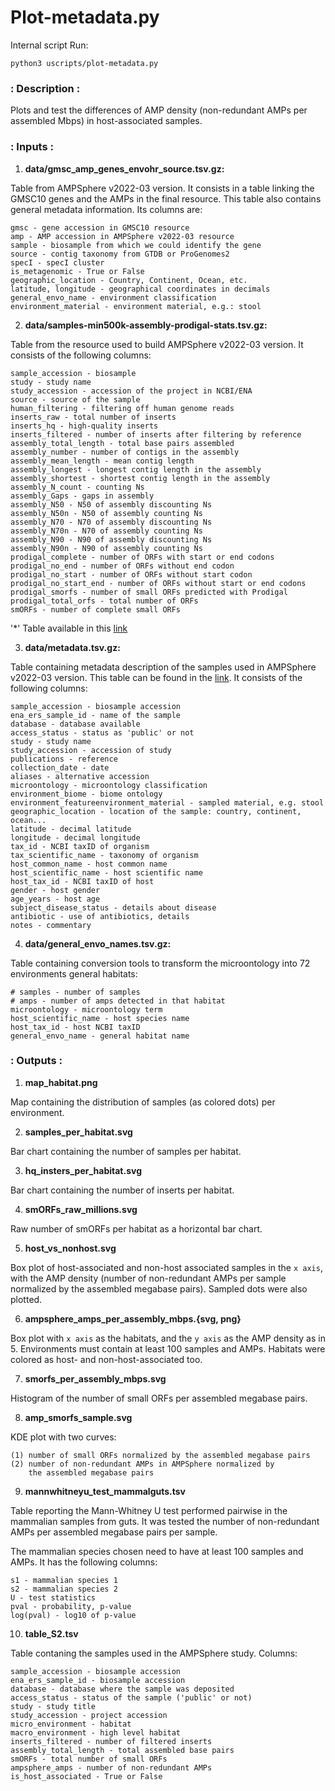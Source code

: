 # Plot-metadata.py

Internal script
Run:

```
python3 uscripts/plot-metadata.py
```

### : Description :

Plots and test the differences of AMP density (non-redundant AMPs per assembled
Mbps) in host-associated samples.

### : Inputs :

1. **data/gmsc_amp_genes_envohr_source.tsv.gz:**

Table from AMPSphere v2022-03 version. It consists in a table linking the
GMSC10 genes and the AMPs in the final resource. This table also contains
general metadata information. Its columns are:
    
    gmsc - gene accession in GMSC10 resource
    amp - AMP accession in AMPSphere v2022-03 resource
    sample - biosample from which we could identify the gene
    source - contig taxonomy from GTDB or ProGenomes2
    specI - specI cluster
    is_metagenomic - True or False
    geographic_location - Country, Continent, Ocean, etc.
    latitude, longitude - geographical coordinates in decimals
    general_envo_name - environment classification
    environment_material - environment material, e.g.: stool

2. **data/samples-min500k-assembly-prodigal-stats.tsv.gz:**

Table from the resource used to build AMPSphere v2022-03 version.
It consists of the following columns:

    sample_accession - biosample
    study - study name
    study_accession - accession of the project in NCBI/ENA
    source - source of the sample
    human_filtering - filtering off human genome reads
    inserts_raw - total number of inserts
    inserts_hq - high-quality inserts
    inserts_filtered - number of inserts after filtering by reference
    assembly_total_length - total base pairs assembled
    assembly_number - number of contigs in the assembly
    assembly_mean_length - mean contig length
    assembly_longest - longest contig length in the assembly
    assembly_shortest - shortest contig length in the assembly
    assembly_N_count - counting Ns
    assembly_Gaps - gaps in assembly
    assembly_N50 - N50 of assembly discounting Ns
    assembly_N50n - N50 of assembly counting Ns
    assembly_N70 - N70 of assembly discounting Ns
    assembly_N70n - N70 of assembly counting Ns
    assembly_N90 - N90 of assembly discounting Ns
    assembly_N90n - N90 of assembly counting Ns
    prodigal_complete - number of ORFs with start or end codons
    prodigal_no_end - number of ORFs without end codon
    prodigal_no_start - number of ORFs without start codon
    prodigal_no_start_end - number of ORFs without start or end codons
    prodigal_smorfs - number of small ORFs predicted with Prodigal
    prodigal_total_orfs - total number of ORFs
    smORFs - number of complete small ORFs

'*' Table available in this [link](https://github.com/BigDataBiology/global_data/tree/master/freeze.v2)

3. **data/metadata.tsv.gz:**

Table containing metadata description of the samples used in AMPSphere v2022-03 version.
This table can be found in the [link](https://github.com/BigDataBiology/global_data/tree/master/freeze.v2).
It consists of the following columns:

    sample_accession - biosample accession
    ena_ers_sample_id - name of the sample
    database - database available 
    access_status - status as 'public' or not
    study - study name
    study_accession - accession of study 
    publications - reference
    collection_date - date
    aliases - alternative accession
    microontology - microontology classification
    environment_biome - biome ontology
    environment_featureenvironment_material - sampled material, e.g. stool
    geographic_location - location of the sample: country, continent, ocean...
    latitude - decimal latitude
    longitude - decimal longitude
    tax_id - NCBI taxID of organism
    tax_scientific_name - taxonomy of organism
    host_common_name - host common name
    host_scientific_name - host scientific name
    host_tax_id - NCBI taxID of host
    gender - host gender
    age_years - host age
    subject_disease_status - details about disease
    antibiotic - use of antibiotics, details
    notes - commentary

4. **data/general_envo_names.tsv.gz:**

Table containing conversion tools to transform the microontology into
72 environments general habitats:

    # samples - number of samples
    # amps - number of amps detected in that habitat
    microontology - microontology term
    host_scientific_name - host species name
    host_tax_id - host NCBI taxID
    general_envo_name - general habitat name

### : Outputs :

1. **map_habitat.png**

Map containing the distribution of samples (as colored dots) per environment.

2. **samples_per_habitat.svg**

Bar chart containing the number of samples per habitat.

3. **hq_insters_per_habitat.svg**

Bar chart containing the number of inserts per habitat.

4. **smORFs_raw_millions.svg**

Raw number of smORFs per habitat as a horizontal bar chart.

5. **host_vs_nonhost.svg**

Box plot of host-associated and non-host associated samples in the `x axis`,
with the AMP density (number of non-redundant AMPs per sample normalized by
the assembled megabase pairs). Sampled dots were also plotted.

6. **ampsphere_amps_per_assembly_mbps.{svg, png}**

Box plot with `x axis` as the habitats, and the `y axis` as the AMP density as in 5.
Environments must contain at least 100 samples and AMPs. Habitats were colored as
host- and non-host-associated too.

7. **smorfs_per_assembly_mbps.svg**

Histogram of the number of small ORFs per assembled megabase pairs.

8. **amp_smorfs_sample.svg**

KDE plot with two curves:

    (1) number of small ORFs normalized by the assembled megabase pairs
    (2) number of non-redundant AMPs in AMPSphere normalized by
        the assembled megabase pairs

9. **mannwhitneyu_test_mammalguts.tsv**

Table reporting the Mann-Whitney U test performed pairwise in the
mammalian samples from guts. It was tested the number of non-redundant
AMPs per assembled megabase pairs per sample.

The mammalian species chosen need to have at 
least 100 samples and AMPs. It has the following columns:

    s1 - mammalian species 1
    s2 - mammalian species 2
    U - test statistics
    pval - probability, p-value
    log(pval) - log10 of p-value

10. **table_S2.tsv**

Table contaning the samples used in the AMPSphere study.
Columns:

    sample_accession - biosample accession
    ena_ers_sample_id - biosample accession
    database - database where the sample was deposited
    access_status - status of the sample ('public' or not)
    study - study title
    study_accession - project accession
    micro_environment - habitat
    macro_environment - high level habitat
    inserts_filtered - number of filtered inserts
    assembly_total_length - total assembled base pairs
    smORFs - total number of small ORFs
    ampsphere_amps - number of non-redundant AMPs
    is_host_associated - True or False 

